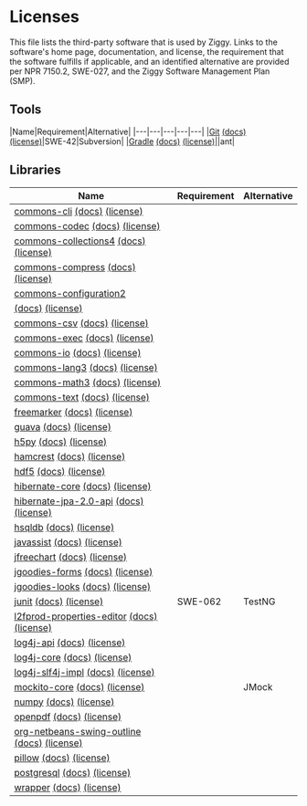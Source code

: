 <!-- -*-visual-line-*- -->

# Licenses

This file lists the third-party software that is used by Ziggy. Links to the software's home page, documentation, and license, the requirement that the software fulfills if applicable, and an identified alternative are provided per NPR 7150.2, SWE-027, and the Ziggy Software Management Plan (SMP).

## Tools

|Name|Requirement|Alternative|
|---|---|---|---|---|
|[Git](https://git-scm.com/) [(docs)](https://git-scm.com/doc) [(license)](git-2.x)|SWE-42|Subversion|
|[Gradle](https://gradle.org/) [(docs)](https://docs.gradle.org/current/userguide/userguide.html) [(license)](gradle-4.1.x)||ant|

## Libraries

|Name|Requirement|Alternative|
|---|---|---|
|[commons-cli](https://commons.apache.org/proper/commons-cli/) [(docs)](https://commons.apache.org/proper/commons-cli/introduction.html) [(license)](commons-cli--commons-cli--1.5.x)|||
|[commons-codec](https://commons.apache.org/proper/commons-codec/) [(docs)](https://commons.apache.org/proper/commons-codec/userguide.html) [(license)](commons-codec--commons-codec--1.x)|||
|[commons-collections4](https://commons.apache.org/proper/commons-collections/) [(docs)](https://commons.apache.org/proper/commons-collections/userguide.html) [(license)](org.apache.commons--commons-collections4--4.x)|||
|[commons-compress](https://commons.apache.org/proper/commons-compress/) [(docs)](https://commons.apache.org/proper/commons-compress/examples.html) [(license)](org.apache.commons--commons-compress--1.x)|||
|[commons-configuration2](https://commons.apache.org/proper/commons-configuration/)
[(docs)](https://commons.apache.org/proper/commons-configuration/userguide/user_guide.html) [(license)](org.apache.commons--commons-configuration2--2.8.x)|||
|[commons-csv](https://commons.apache.org/proper/commons-csv/) [(docs)](https://commons.apache.org/proper/commons-csv/user-guide.html) [(license)](org.apache.commons--commons-csv--1.9.x)|||
|[commons-exec](https://commons.apache.org/proper/commons-exec/) [(docs)](https://commons.apache.org/proper/commons-exec/tutorial.html) [(license)](org.apache.commons--commons-exec--1.x)|||
|[commons-io](https://commons.apache.org/proper/commons-io/) [(docs)](https://commons.apache.org/proper/commons-io/description.html) [(license)](commons-io--commons-io--2.11.x)|||
|[commons-lang3](https://commons.apache.org/proper/commons-lang/) [(docs)](https://commons.apache.org/proper/commons-lang/javadocs/api-release/index.html) [(license)](org.apache.commons--commons-lang3--3.12.x)|||
|[commons-math3](https://commons.apache.org/proper/commons-math/) [(docs)](https://commons.apache.org/proper/commons-math/javadocs/api-3.6.1/index.html) [(license)](org.apache.commons--commons-math3--3.6.x)|||
|[commons-text](https://commons.apache.org/proper/commons-text/) [(docs)](https://commons.apache.org/proper/commons-text/userguide.html) [(license)](org.apache.commons--commons-text--1.x)|||
|[freemarker](https://freemarker.apache.org/index.html) [(docs)](https://freemarker.apache.org/docs/index.html) [(license)](org.freemarker--freemarker--2.3.x)|||
|[guava](https://github.com/google/guava) [(docs)](https://guava.dev/releases/23.6.1-jre/api/docs/) [(license)](com.google.guava--guava--23.x)|||
|[h5py](https://www.h5py.org/) [(docs)](https://docs.h5py.org/en/stable/) [(license)](h5py-3.7.x)|||
|[hamcrest](https://hamcrest.org/JavaHamcrest/) [(docs)](https://hamcrest.org/JavaHamcrest/) [(license)](org.hamcrest--hamcrest--2.x)|||
|[hdf5](https://www.hdfgroup.org/) [(docs)](https://portal.hdfgroup.org/display/HDF5/HDF5) [(license)](HDF5_110121.PDF)|||
|[hibernate-core](https://hibernate.org/orm/) [(docs)](https://hibernate.org/orm/documentation/4.2/) [(license)](org.hibernate--hibernate-core--4.2.x)|||
|[hibernate-jpa-2.0-api](https://hibernate.org/orm/) [(docs)](https://hibernate.org/orm/documentation/4.2/) [(license)](org.hibernate.javax.persistence--hibernate-jpa-2.0-api--1.0.x)|||
|[hsqldb](https://hsqldb.org/) [(docs)](https://hsqldb.org/web/hsqlDocsFrame.html) [(license)](org.hsqldb--hsqldb--2.3.2)|||
|[javassist](https://www.javassist.org/) [(docs)](https://www.javassist.org/) [(license)](org.javassist--javassist--3.29.x)|||
|[jfreechart](https://www.jfree.org/jfreechart/) [(docs)](https://www.jfree.org/jfreechart/javadoc/index.html) [(license)](org.jfree--jfreechart--1.0.x)|||
|[jgoodies-forms](https://www.jgoodies.com/freeware/libraries/forms/) [(docs)](https://javadoc.io/doc/com.jgoodies/jgoodies-forms/latest/index.html) [(license)](com.jgoodies--jgoodies-forms--1.9.x)|||
|[jgoodies-looks](https://www.jgoodies.com/freeware/libraries/looks/) [(docs)](https://javadoc.io/doc/com.jgoodies/jgoodies-looks/latest/index.html) [(license)](com.jgoodies--jgoodies-looks--2.7.x)|||
|[junit](https://junit.org/junit4/) [(docs)](https://junit.org/junit4/javadoc/latest/index.html) [(license)](junit--junit--4.x)|SWE-062|TestNG|
|[l2fprod-properties-editor](https://bitbucket.org/trosorg/l2fprod-properties-editor/src/master/) [(docs)](https://bitbucket.org/trosorg/l2fprod-properties-editor/src/master/) [(license)](org.tros--l2fprod-properties-editor--1.3.x)|||
|[log4j-api](https://logging.apache.org/log4j/2.x/index.html) [(docs)](https://logging.apache.org/log4j/2.x/manual/index.html) [(license)](org.apache.logging.log4j--log4j-api--2.19.x)|||
|[log4j-core](https://logging.apache.org/log4j/2.x/index.html) [(docs)](https://logging.apache.org/log4j/2.x/manual/index.html) [(license)](org.apache.logging.log4j--log4j-core--2.19.x)|||
|[log4j-slf4j-impl](https://logging.apache.org/log4j/2.x/index.html) [(docs)](https://logging.apache.org/log4j/2.x/manual/index.html) [(license)](org.apache.logging.log4j--log4j-slf4j-impl--2.17.x)|||
|[mockito-core](https://site.mockito.org/) [(docs)](https://javadoc.io/doc/org.mockito/mockito-core/latest/org/mockito/Mockito.html) [(license)](org.mockito--mockito-core--3.12.x)||JMock|
|[numpy](https://numpy.org/) [(docs)](https://numpy.org/doc/stable/) [(license)](numpy-1.23.x)|||
|[openpdf](https://github.com/LibrePDF/OpenPDF) [(docs)](https://github.com/LibrePDF/OpenPDF) [(license)](com.github.librepdf--openpdf--1.3.x)|||
|[org-netbeans-swing-outline](https://netbeans.apache.org/) [(docs)](https://netbeans.apache.org/) [(license)](org.netbeans.api--org-netbeans-swing-outline--x)|||
|[pillow](https://python-pillow.org/) [(docs)](https://pillow.readthedocs.io/en/stable/) [(license)](pillow-9.2.x)|||
|[postgresql](https://www.postgresql.org/) [(docs)](https://www.postgresql.org/docs/) [(license)](org.postgresql--postgresql--9.4-1201-jdbc4)|||
|[wrapper](https://wrapper.tanukisoftware.com/doc/english/home.html) [(docs)](https://wrapper.tanukisoftware.com/doc/english/introduction.html) [(license)](tanukisoft--wrapper--3.2.x)|||
